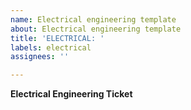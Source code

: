 ```yaml
---
name: Electrical engineering template
about: Electrical engineering template
title: 'ELECTRICAL: '
labels: electrical
assignees: ''

---
```


**Electrical Engineering Ticket**
